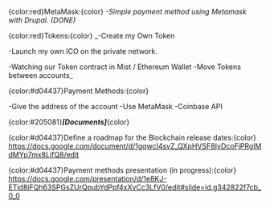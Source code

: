 {color:red}MetaMask:{color}
_-Simple payment method using Metamask with Drupal. (DONE)_

{color:red}Tokens:{color}
_-Create my Own Token

-Launch my own ICO on the private network.

-Watching our Token contract in Mist / Ethereum Wallet
-Move Tokens between accounts_

{color:#d04437}Payment Methods:{color}

-Give the address of the account
-Use MetaMask
-Coinbase API

{color:#205081}___[Documents]___{color}

{color:#d04437}Define a roadmap for the Blockchain release dates:{color}
 https://docs.google.com/document/d/1gqwcI4svZ_QXpHVSF8IyDcoFjPRglMdMYp7mx8LjfQ8/edit

{color:#d04437}Payment methods presentation (in progress):{color}
https://docs.google.com/presentation/d/1e8KJ-ETid8iFQh63SPGsZUrQpubYdPpf4xXvCc3LfV0/edit#slide=id.g342822f7cb_0_0
